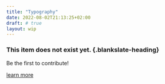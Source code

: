 ```yaml
---
title: "Typography"
date: 2022-08-02T21:13:25+02:00
draft: # true
layout: wip
---
```


<!-- Please update once the item has been implemented -->
<!-- Make sure to remove the layout: wip -->

### This item does not exist yet. {.blankslate-heading}

Be the first to contribute!

[learn more](/guidelines/contributing)
